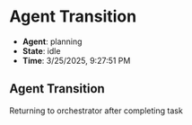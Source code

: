# Agent Transition

- **Agent**: planning
- **State**: idle
- **Time**: 3/25/2025, 9:27:51 PM

## Agent Transition

Returning to orchestrator after completing task

